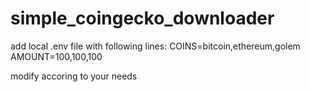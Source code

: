 # simple_coingecko_downloader

add local .env file with following lines:
COINS=bitcoin,ethereum,golem
AMOUNT=100,100,100

modify accoring to your needs
